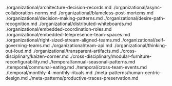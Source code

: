 ./organizational/architecture-decision-records.md
./organizational/async-collaboration-norms.md
./organizational/blameless-post-mortems.md
./organizational/decision-making-patterns.md
./organizational/desire-path-recognition.md
./organizational/distributed-whiteboards.md
./organizational/embedded-coordination-roles.md
./organizational/embedded-telepresence-team-spaces.md
./organizational/right-sized-stream-aligned-teams.md
./organizational/self-governing-teams.md
./organizational/team-api.md
./organizational/thinking-out-loud.md
./organizational/transparent-artifacts.md
./cross-disciplinary/kaizen-corner.md
./cross-disciplinary/modular-furniture-reconfigurability.md
./temporal/annual-seasonal-patterns.md
./temporal/communal-eating.md
./temporal/cross-team-events.md
./temporal/monthly-4-monthly-rituals.md
./meta-patterns/human-centric-design.md
./meta-patterns/productive-traces-preservation.md
